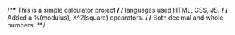 /** This is a simple calculator project **/
/** languages used HTML, CSS, JS. **/
/** Added a %(modulus), X^2(square) opearators. **/
/** Both decimal and whole numbers. **/
